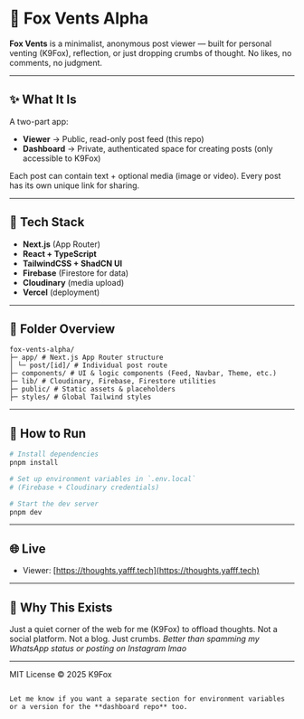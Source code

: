 # 🦊 Fox Vents Alpha

**Fox Vents** is a minimalist, anonymous post viewer — built for personal venting (K9Fox), reflection, or just dropping crumbs of thought. No likes, no comments, no judgment.

---

## ✨ What It Is

A two-part app:

- **Viewer** → Public, read-only post feed (this repo)
- **Dashboard** → Private, authenticated space for creating posts (only accessible to K9Fox)

Each post can contain text + optional media (image or video). Every post has its own unique link for sharing.

---

## 🔧 Tech Stack

- **Next.js** (App Router)
- **React + TypeScript**
- **TailwindCSS + ShadCN UI**
- **Firebase** (Firestore for data)
- **Cloudinary** (media upload)
- **Vercel** (deployment)

---

## 📁 Folder Overview

```
fox-vents-alpha/
├─ app/ # Next.js App Router structure
│ └─ post/[id]/ # Individual post route
├─ components/ # UI & logic components (Feed, Navbar, Theme, etc.)
├─ lib/ # Cloudinary, Firebase, Firestore utilities
├─ public/ # Static assets & placeholders
├─ styles/ # Global Tailwind styles
```


---

## 🚀 How to Run

```bash
# Install dependencies
pnpm install

# Set up environment variables in `.env.local`
# (Firebase + Cloudinary credentials)

# Start the dev server
pnpm dev
```

---

## 🌐 Live

* Viewer: [https://thoughts.yafff.tech](https://thoughts.yafff.tech)

---

## 🧠 Why This Exists

Just a quiet corner of the web for me (K9Fox) to offload thoughts.
Not a social platform. Not a blog. Just crumbs.
*Better than spamming my WhatsApp status or posting on Instagram lmao*

---

MIT License
© 2025 K9Fox

```

Let me know if you want a separate section for environment variables or a version for the **dashboard repo** too.
```
